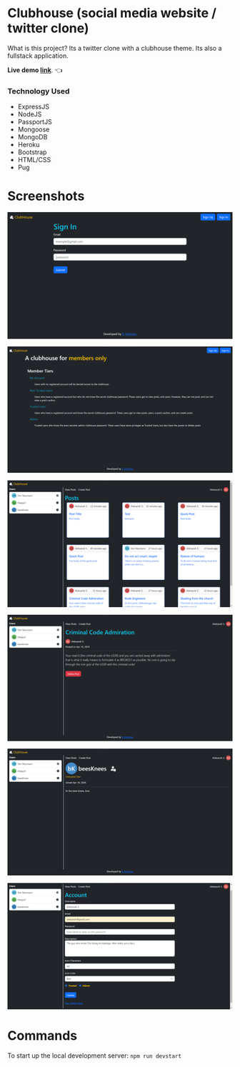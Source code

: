 # Clubhouse (social media website / twitter clone)

What is this project? Its a twitter clone with a clubhouse theme. Its also a fullstack application.

**Live demo [link](https://clubhouse-97e9bb211e66.herokuapp.com/clubhouse/rules)**. 👈

### Technology Used

- ExpressJS
- NodeJS
- PassportJS
- Mongoose
- MongoDB
- Heroku
- Bootstrap
- HTML/CSS
- Pug

# Screenshots

![Screenshot](readme-images/sc1.png)

![Screenshot](readme-images/sc6.png)

![Screenshot](readme-images/sc2.png)

![Screenshot](readme-images/sc3.png)

![Screenshot](readme-images/sc4.png)

![Screenshot](readme-images/sc5.png)


# Commands

To start up the local development server: `npm run devstart`
